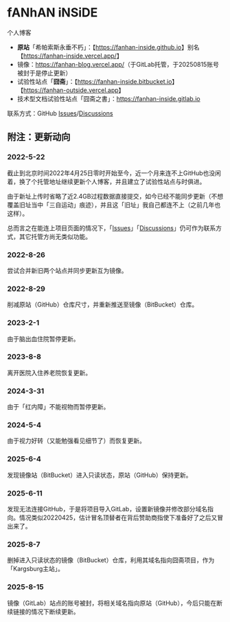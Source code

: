 # fANhAN iNSiDE

个人博客

+ **原站**「希帕索斯永垂不朽」：【<https://fanhan-inside.github.io>】别名【<https://fanhan-inside.vercel.app/>】
+ 镜像：<https://fanhan-blog.vercel.app/>（于GitLab托管，于20250815账号被封于是停止更新）
+ 试验性站点「**囧斋**」：【<https://fanhan-inside.bitbucket.io>】【<https://fanhan-outside.vercel.app>】
+ 技术型文档试验性站点「囧斋之書」：<https://fanhan-inside.gitlab.io>

联系方式：GitHub [Issues](https://github.com/fanhan-inside/fanhan-inside.github.io/issues)/[Discussions](https://github.com/fanhan-inside/fanhan-inside.github.io/discussions)

## 附注：更新动向

### 2022-5-22

截止到北京时间2022年4月25日零时开始至今，近一个月来连不上GitHub也没闲着，换了个托管地址继续更新个人博客，并且建立了试验性站点与时俱进。

由于新址上传时省略了近2.4GB过程数据直接提交，如今已经不能同步更新（不想覆盖旧址当中「三自运动」痕迹），并且这「旧址」我自己都连不上（之前几年也这样）。

总而言之在能连上项目页面的情况下，「[Issues](https://github.com/fanhan-inside/fanhan-inside.github.io/issues)」「[Discussions](https://github.com/fanhan-inside/fanhan-inside.github.io/discussions)」仍可作为联系方式，其它托管方尚无类似功能。

### 2022-8-26

尝试合并新旧两个站点并同步更新互为镜像。

### 2022-8-29

削减原站（GitHub）仓库尺寸，并重新推送至镜像（BitBucket）仓库。

### 2023-2-1

由于脑出血住院暂停更新。

### 2023-8-8

离开医院入住养老院恢复更新。

### 2024-3-31

由于「红内障」不能视物而暂停更新。

### 2024-5-4

由于视力好转（又能勉强看见细节了）而恢复更新。

### 2025-6-4

发现镜像站（BitBucket）进入只读状态，原站（GitHub）保持更新。

### 2025-6-11

发现无法连接GitHub，于是将项目导入GitLab，设置新镜像并修改部分域名指向。情况类似20220425，估计冒名顶替者在背后赞助商指使下准备好了之后又冒出来了。

### 2025-8-7

删掉进入只读状态的镜像（BitBucket）仓库，利用其域名指向囧斋项目，作为「Kargsburg主站」。

### 2025-8-15

镜像（GitLab）站点的账号被封，将相关域名指向原站（GitHub），今后只能在断续链接的情况下断续更新。
